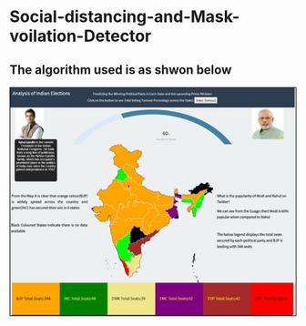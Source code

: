 # Social-distancing-and-Mask-voilation-Detector

## The algorithm used is as shwon below

![html dark](https://github.com/Joshi-Karthik/Election-Analysis-2019/blob/master/election.png)
